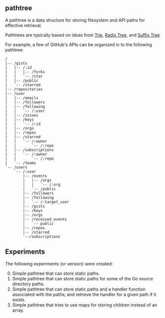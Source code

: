 ## pathtree

A pathtree is a data structure for storing filesystem and API paths for
effective retrieval. 

Pathtrees are typically based on ideas from
[Trie](ahttps://en.wikipedia.org/wiki/Trie),
[Radix Tree](httaps://en.wikipedia.org/wiki/Radix_tree), and  [Suffix
Tree](https://en.w....ikipedia.org/wiki/Suffix_tree)


For example, a few of GitHub's APIs can be organized in to the following
pathtree:

```
/
|-- /gists
|   |-- /:id
|   |   |-- /forks
|   |   `-- /star
|   |-- /public
|   `-- /starred
|-- /repositories
|-- /user
|   |-- /emails
|   |-- /followers
|   |-- /following
|   |   `-- /:user
|   |-- /issues
|   |-- /keys
|   |   `-- /:id
|   |-- /orgs
|   |-- /repos
|   |-- /starred
|   |   `-- /:owner
|   |       `-- /:repo
|   |-- /subscriptions
|   |   `-- /:owner
|   |       `-- /:repo
|   `-- /teams
`-- /users
    `-- /:user
        |-- /events
        |   |-- /orgs
        |   |   `-- /:org
        |   `-- /public
        |-- /followers
        |-- /following
        |   `-- /:target_user
        |-- /gists
        |-- /keys
        |-- /orgs
        |-- /received_events
        |   `-- public
        |-- /repos
        |-- /starred
        `--/subscriptions
```

## Experiments

The following experiments (or version) were created:

0. Simple pathtree that can store static paths.
1. Simple pathtree that can store static paths for some of the Go source
   directory paths.
2. Simple pathtree that can store static paths and a handler function
   associated with the paths; and retrieve the handler for a given path if it
   exists.
3. Simple pathtree that tries to use maps for storing children instead of an
   array.
